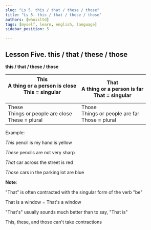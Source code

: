 ```yaml
---
slug: "Ls 5. this / that / these / those"
title: "Ls 5. this / that / these / those"
authors: [whoisltd]
tags: [myself, learn, english, language]
sidebar_position: 5

---
```


## Lesson Five. this / that / these / those

**this / that / these / those**

| This <br/>A thing or a person is close<br />This = singular<br/><br/> | That<br/>A thing or a person is far<br/>That = singular |
| ------------------------------------------------------------ | ------------------------------------------------------- |
| These<br/>Things or people are close<br/>These = plural      | Those<br/>Things or people are far<br/>Those = plural   |

Example:

*This* pencil is my hand is yellow

*These* pencils are not very sharp

*That* car across the street is red

*Those* cars in the parking lot are blue

**Note**:

"That" is often contracted with the singular form of the verb "be"

That is a window = That's a window

"That's" usually sounds much better than to say, "That is"

This, these, and those can't take contractions